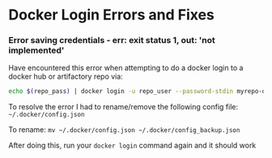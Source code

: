 # Docker Login Errors and Fixes


### Error saving credentials - err: exit status 1, out: 'not implemented'
Have encountered this error when attempting to do a docker login to a docker hub or artifactory repo via:
```bash
echo $(repo_pass) | docker login -u repo_user --password-stdin myrepo-docker.artifactory.my-domain.com
```

To resolve the error I had to rename/remove the following config file: `~/.docker/config.json` 

To rename: `mv ~/.docker/config.json ~/.docker/config_backup.json`

After doing this, run your `docker login` command again and it should work
